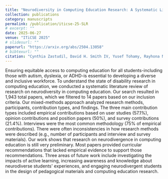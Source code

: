 ```yaml
---
title: "Neurodiversity in Computing Education Research: A Systematic Literature Review"
collection: publications
category: manuscripts
permalink: /publication/iticse-25-SLR
# excerpt: ""
date: 2025-06-27
venue: "ITiCSE 2025"
# slidesurl: ""
paperurl: "https://arxiv.org/abs/2504.13058"
# bibtexurl: ""
citation: "Cynthia Zastudil, David H. Smith IV, Yusef Tohamy, Rayhona Nasimova, Gavin Montross, and Stephen MacNeil. 2025. Neurodiversity in Computing Education Research: A Systematic Literature Review. In Proceedings of the 30th ACM Conference on Innovation and Technology in Computer Science Education V. 1 (ITiCSE 2025), June 27-July 2, 2025, Nijmegen, Netherlands. ACM, New York, NY, USA, 7 pages. https://doi.org/10.1145/3724363.3729088 (Pre-print) https://arxiv.org/abs/2504.13058"
---
```


Ensuring equitable access to computing education for all students-including those with autism, dyslexia, or ADHD-is essential to developing a diverse and inclusive workforce. To understand the state of disability research in computing education, we conducted a systematic literature review of research on neurodiversity in computing education. Our search resulted in 1,943 total papers, which we filtered to 14 papers based on our inclusion criteria. Our mixed-methods approach analyzed research methods, participants, contribution types, and findings. The three main contribution types included empirical contributions based on user studies (57.1%), opinion contributions and position papers (50%), and survey contributions (21.4%). Interviews were the most common methodology (75% of empirical contributions). There were often inconsistencies in how research methods were described (e.g., number of participants and interview and survey materials). Our work shows that research on neurodivergence in computing education is still very preliminary. Most papers provided curricular recommendations that lacked empirical evidence to support those recommendations. Three areas of future work include investigating the impacts of active learning, increasing awareness and knowledge about neurodiverse students' experiences, and engaging neurodivergent students in the design of pedagogical materials and computing education research.
